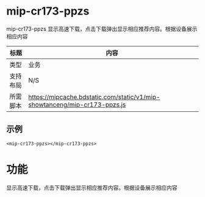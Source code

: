 # mip-cr173-ppzs
mip-cr173-ppzs 显示高速下载，点击下载弹出显示相应推荐内容。根据设备展示相应内容

标题|内容
----|----
类型|业务
支持布局|N/S
所需脚本|https://mipcache.bdstatic.com/static/v1/mip-showtanceng/mip-cr173-ppzs.js

## 示例

```
<mip-cr173-ppzs></mip-cr173-ppzs>
```

# 功能

显示高速下载，点击下载弹出显示相应推荐内容。根据设备展示相应内容
